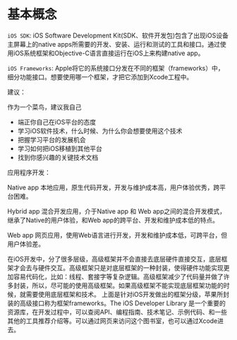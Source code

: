 基本概念
 =
`iOS SDK`: iOS Software Development Kit(SDK、软件开发包)包含了出现iOS设备主屏幕上的native apps所需要的开发、安装、运行和测试的工具和接口。通过使用iOS系统框架和Objective-C语言直接运行在iOS上来构建native app。

`iOS Frameworks`: Apple将它的系统接口分发在不同的框架（frameworks）中，细分功能接口。想要使用哪一个框架，才把它添加到Xcode工程中。

建议：

作为一个菜鸟，建议我自己

* 端正你自己在iOS平台的态度
* 学习iOS软件技术，什么时候、为什么你会想要使用这个技术
* 把握学习平台的发展机会
* 学习如何把iOS移植到其他平台
* 找到你感兴趣的关键技术文档 

应用程序开发：  

Native app 本地应用，原生代码开发，开发与维护成本高，用户体验优秀，跨平台困难。 

Hybrid app 混合开发应用，介于Native app 和 Web app之间的混合开发模式，继承了Native的用户体验，和Web app的跨平台、开发和维护成本低的特点。 

Web app 网页应用，使用Web语言进行开发，开发和维护成本低，可跨平台，但用户体验差。

在iOS开发中，分了很多层级，高级框架并不会直接去底层硬件直接交互，底层框架才会去与硬件交互。高级框架只是对底层框架的一种封装，使得硬件功能实现更加容易代码化，比如：线程、套接字等复杂逻辑。高级框架减少了代码量并做了许多封装，所以，尽可能的使用高级框架。如果高级框架不能实现底层框架功能的时候，就需要使用底层框架和技术。  上面是针对iOS开发做出的框架分级，苹果所封装的高级接口称为框架frameworks。The iOS Developer Library 是一个重要的资源库，在开发过程中，可以查阅API、编程指南、技术笔记、示例代码、和一些其他的工具推荐介绍等。可以通过网页来访问这个图书室，也可以通过Xcode进去。
